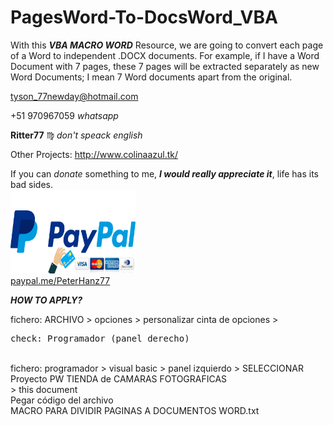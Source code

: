 # PagesWord-To-DocsWord_VBA
With this ***VBA MACRO WORD*** Resource, we are going to convert each page of a Word to independent .DOCX documents. For example, if I have a Word Document with 7 pages, these 7 pages will be extracted separately as new Word Documents; I mean 7 Word documents apart from the original.

tyson_77newday@hotmail.com

+51 970967059    *whatsapp*

**Ritter77** :virgo:    *don't speack english*

Other Projects:
	http://www.colinaazul.tk/

If you can *donate* something to me, ***I would really appreciate it***, life has its bad sides. </br>
<img src="PAYPAL Credit Card.jpg" width="200" height="134"> </br>
<a href="https://www.paypal.com/paypalme/PeterHanz77" title="Donations Paypal">paypal.me/PeterHanz77</a>

***HOW TO APPLY?***

fichero: ARCHIVO > opciones > personalizar cinta de opciones > </br>
	<pre>check: Programador (panel derecho)</pre> </br>
fichero: programador > visual basic > panel izquierdo > SELECCIONAR </br>
		Proyecto PW TIENDA de CAMARAS FOTOGRAFICAS </br>
			> this document </br>
	Pegar código del archivo </br>
		MACRO PARA DIVIDIR PAGINAS A DOCUMENTOS WORD.txt </br>
